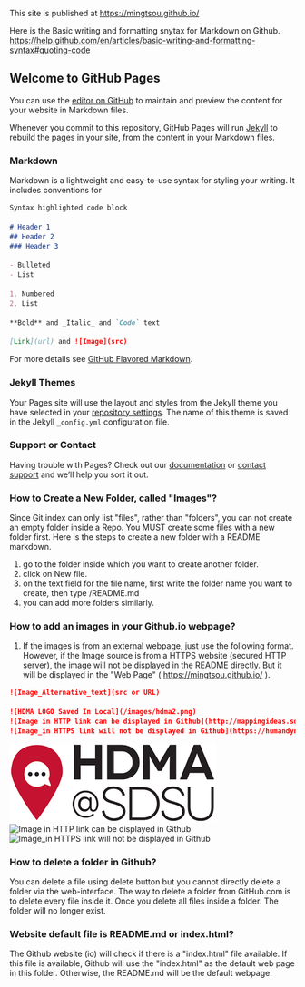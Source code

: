 This site is published at https://mingtsou.github.io/

Here is the Basic writing and formatting snytax for Markdown on Github.
https://help.github.com/en/articles/basic-writing-and-formatting-syntax#quoting-code

## Welcome to GitHub Pages

You can use the [editor on GitHub](https://github.com/mingtsou/mingtsou.github.io/edit/master/README.md) to maintain and preview the content for your website in Markdown files.

Whenever you commit to this repository, GitHub Pages will run [Jekyll](https://jekyllrb.com/) to rebuild the pages in your site, from the content in your Markdown files.

### Markdown

Markdown is a lightweight and easy-to-use syntax for styling your writing. It includes conventions for

```markdown
Syntax highlighted code block

# Header 1
## Header 2
### Header 3

- Bulleted
- List

1. Numbered
2. List

**Bold** and _Italic_ and `Code` text

[Link](url) and ![Image](src)
```

For more details see [GitHub Flavored Markdown](https://guides.github.com/features/mastering-markdown/).

### Jekyll Themes

Your Pages site will use the layout and styles from the Jekyll theme you have selected in your [repository settings](https://github.com/mingtsou/mingtsou.github.io/settings). The name of this theme is saved in the Jekyll `_config.yml` configuration file.

### Support or Contact

Having trouble with Pages? Check out our [documentation](https://help.github.com/categories/github-pages-basics/) or [contact support](https://github.com/contact) and we’ll help you sort it out.

### How to Create a New Folder, called "Images"?

Since Git index can only list "files", rather than "folders", you can not create an empty folder inside a Repo. You MUST create some files with a new folder first.  Here is the steps to create a new folder with a README markdown.

1. go to the folder inside which you want to create another folder.
2. click on New file.
3. on the text field for the file name, first write the folder name you want to create, then type /README.md
4. you can add more folders similarly.


### How to add an images in your Github.io webpage?

1. If the images is from an external webpage, just use the following format.  However, if the Image source is from a HTTPS website (secured HTTP server), the image will not be displayed in the README directly.  But it will be displayed in the "Web Page" ( https://mingtsou.github.io/ ).

```markdown
![Image_Alternative_text](src or URL)

![HDMA LOGO Saved In Local](/images/hdma2.png)
![Image in HTTP link can be displayed in Github](http://mappingideas.sdsu.edu/images/2.jpg)
![Image_in HTTPS link will not be displayed in Github](https://humandynamics.sdsu.edu/images/HDMA_Logo.png)
```

![HDMA LOGO Saved In Local](/images/hdma2.png)
![Image in HTTP link can be displayed in Github](http://mappingideas.sdsu.edu/images/2.jpg)
![Image_in HTTPS link will not be displayed in Github](https://humandynamics.sdsu.edu/images/HDMA_Logo.png)

### How to delete a folder in Github?

You can delete a file using delete button but you cannot directly delete a folder via the web-interface. The way to delete a folder from GitHub.com is to delete every file inside it. Once you delete all files inside a folder.  The folder will no longer exist.

### Website default file is README.md or index.html?

The Github website (io) will check if there is a "index.html" file available.  If this file is available, Github will use the "index.html" as the default web page in this folder.  Otherwise, the README.md will be the default webpage. 
 
